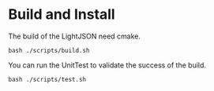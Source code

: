 # Build and Install

The build of the LightJSON need cmake.

```shell
bash ./scripts/build.sh
```

You can run the UnitTest to validate the success of the build.

```shell
bash ./scripts/test.sh
```
